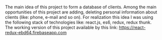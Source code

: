 The main idea of this project to form a database of clients. Among the main opportunities of this project are adding, deleting personal information about clients (like: phone, e-mail and so on). For realization this idea I was using the following stack of technologies like: react.js, es6, redux, redux thunk. The working version of this project available by this link: https://react-redux-ebd64.firebaseapp.com